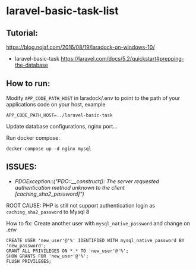 # laravel-basic-task-list

## Tutorial:

https://blog.nojaf.com/2016/08/19/laradock-on-windows-10/

- laravel-basic-task
https://laravel.com/docs/5.2/quickstart#prepping-the-database

## How to run:

Modify `APP_CODE_PATH_HOST` in laradock/.env to point to the path of your applications code on your host, example
```
APP_CODE_PATH_HOST=../laravel-basic-task
```

Update database configurations, nginx port...

Run docker compose:
```
docker-compose up -d nginx mysql
```

## ISSUES:

- *PDOException::("PDO::__construct(): The server requested authentication method unknown to the client [caching_sha2_password]")*

ROOT CAUSE: PHP is still not support authentication login as `caching_sha2_password` to Mysql 8

How to fix:
Create another user with `mysql_native_password` and change on .env
```
CREATE USER 'new_user'@'%' IDENTIFIED WITH mysql_native_password BY 'new_password';
GRANT ALL PRIVILEGES ON *.* TO 'new_user'@'%';
SHOW GRANTS FOR 'new_user'@'%';
FLUSH PRIVILEGES;
```
